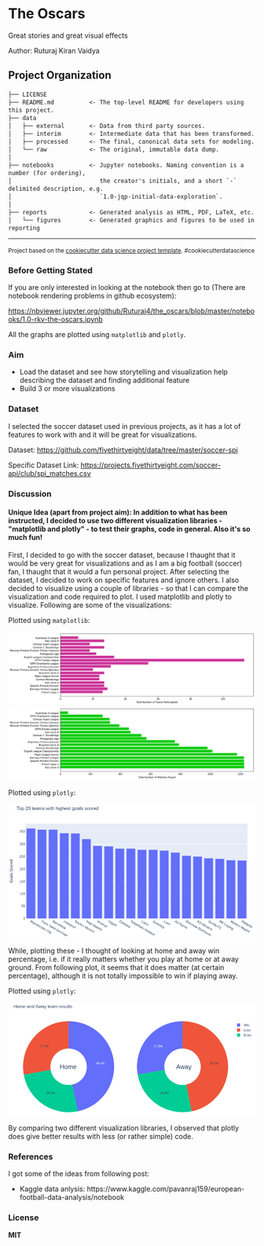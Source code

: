The Oscars
==============================

Great stories and great visual effects

Author: Ruturaj Kiran Vaidya

Project Organization
------------

    ├── LICENSE
    ├── README.md          <- The top-level README for developers using this project.
    ├── data
    │   ├── external       <- Data from third party sources.
    │   ├── interim        <- Intermediate data that has been transformed.
    │   ├── processed      <- The final, canonical data sets for modeling.
    │   └── raw            <- The original, immutable data dump.
    │
    ├── notebooks          <- Jupyter notebooks. Naming convention is a number (for ordering),
    │                         the creator's initials, and a short `-` delimited description, e.g.
    │                         `1.0-jqp-initial-data-exploration`.
    │
    ├── reports            <- Generated analysis as HTML, PDF, LaTeX, etc.
    │   └── figures        <- Generated graphics and figures to be used in reporting

--------



<p><small>Project based on the <a target="_blank" href="https://drivendata.github.io/cookiecutter-data-science/">cookiecutter data science project template</a>. #cookiecutterdatascience</small></p>

### Before Getting Stated

If you are only interested in looking at the notebook then go to (There are notebook rendering problems in github ecosystem):

https://nbviewer.jupyter.org/github/Ruturaj4/the_oscars/blob/master/notebooks/1.0-rkv-the-oscars.ipynb

All the graphs are plotted using `matplotlib` and `plotly`.

### Aim

<ul>
<li>Load the dataset and see how storytelling and visualization help describing the dataset and finding additional feature </li>
<li>Build 3 or more visualizations</li>
</ul>

### Dataset

I selected the soccer dataset used in previous projects, as it has a lot of features to work with and it will be great for visualizations.

Dataset: https://github.com/fivethirtyeight/data/tree/master/soccer-spi

Specific Dataset Link: https://projects.fivethirtyeight.com/soccer-api/club/spi_matches.csv

### Discussion

#### Unique Idea (apart from project aim): In addition to what has been instructed, I decided to use two different visualization libraries - "matplotlib and plotly" - to test their graphs, code in general. Also it's so much fun!

First, I decided to go with the soccer dataset, because I thaught that it would be very great for visualizations and as I am a big football (soccer) fan, I thaught that it would a fun personal project. After selecting the dataset, I decided to work on specific features and ignore others. I also decided to visualize using a couple of libraries - so that I can compare the visualization and code required to plot. I used matplotlib and plotly to visualize. Following are some of the visualizations:

Plotted using `matplotlib`:

![alt text](/reports/figures/tot_teams.png)
![alt text](/reports/figures/tot_matches.png)

Plotted using `plotly`:

![alt text](/reports/figures/goals.png)

While, plotting these - I thought of looking at home and away win percentage, i.e. if it really matters whether you play at home or at away ground. From following plot, it seems that it does matter (at certain percentage), although it is not totally impossible to win if playing away.

Plotted using `plotly`:

![alt text](/reports/figures/home_away.png)

By comparing two different visualization libraries, I observed that plotly does give better results with less (or rather simple) code.

### References

I got some of the ideas from following post:

<ul>
<li>Kaggle data anlysis: https://www.kaggle.com/pavanraj159/european-football-data-analysis/notebook</li>
</ul>

### License

<b>MIT</b>
